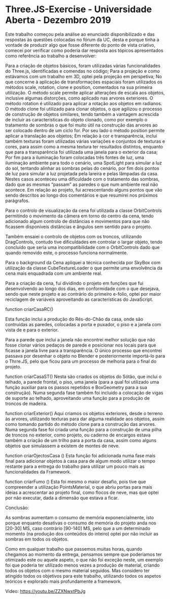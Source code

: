 # Three.JS-Exercise - Universidade Aberta - Dezembro 2019

Este trabalho começou pela análise ao enunciado disponibilizado e das respostas às questões colocadas no fórum da UC, desta e porque tinha a vontade de produzir algo que fosse diferente do ponto de vista criativo, comecei por verificar como poderia dar resposta aos tópicos apresentados como referência ao trabalho a desenvolver:

Para a criação de objetos básicos, foram utilizadas várias funcionalidades do Three.js, identificadas e comendas no código;
Para a projeção e como estávamos com um trabalho em 3D, optei pela projeção em perspetiva;
No que concerne à aplicação de transformações espaciais foram utilizados os métodos scale, rotation, clone e position, comentados na sua primeira utilização. O método scale permite aplicar alterações de escala aos objetos, inclusive algumas distorções, como aplicado nas arvores exteriores. O método rotation é utilizado para aplicar a rotação aos objetos em radianos. O método clone foi utilizado para clonar objetos, o que agilizou o processo de construção de objetos similares, tendo também a vantagem acrescida de incluir as características do objeto clonado, como por exemplo o tratamento de sombras o que foi muito útil na construção das arvores ao ser colocado dentro de um ciclo for. Por seu lado o método position permite aplicar a translação aos objetos;
Em relação à cor e transparência, incluí também texturas foram utilizadas várias variações e conjuntos de texturas e cores, para assim como a mesma textura ter resultados distintos, enquanto que para a transparência foi utilizada uma janela para o exterior da casa;
Por fim para a iluminação foram colocadas três fontes de luz, uma iluminação ambiente para todo o cenário, uma SpotLight para simular a luz do sol, tentando alinhar as sombras pelas do cenário, por fim dois pontos de luz para simular a luz projetada pela lareira e pelas lâmpadas da casa. Nestes casos aconteceu uma dificuldade com o tratamento das sombras, dado que as mesmas “passam” as paredes o que num ambiente real não acontece.
Em relação ao projeto, fui acrescentando alguns pontos que vão sendo descritos ao longo dos comentários e que resumirei nos próximos parágrafos.

Para o controlo de visualização da cena foi utilizada a classe OrbitControls permitindo o movimento da câmera em torno do centro da cena, tendo adicionado algum controlo de distâncias e movimentos para que não ficassem disponíveis distâncias e ângulos sem sentido para o projeto.

Também ensaiei o controlo de objetos com os troncos, utilizando DragControls, contudo tive dificuldades em controlar o largar objeto, tendo concluído que seria uma incompatibilidade com o OrbitControls dado que quando removido este, o processo funciona normalmente.

Para o background da Cena apliquei a técnica conhecida por SkyBox com utilização da classe CubeTextureLoader o que permite uma envolvência da cena mais enquadrada com um ambiente real.

Para a criação da cena, fui dividindo o projeto em funções que fui desenvolvendo ao longo dos dias, em conformidade com o que desejava, sendo que neste projeto e ao contrário do primeiro e-folio, optei por maior reciclagem de variáveis aproveitando as características do JavaScript.

function criarCasaRC()

Esta função inclui a produção do Rés-do-Chão da casa, onde são contruídas as paredes, colocadas a porta e puxador, o piso e a janela com vista de e para o exterior.

Para a parede que inclui a janela não encontrei melhor solução que não fosse clonar vários pedaços de parede e posicionar nos locais para que ficasse a janela livre para a transparência. O único processo que encontrei passava por desenhar o objeto no Blender e posteriormente importá-lo para o Thrre.JS, pelo que ficou para um processo de melhoria para o final do projeto.

function criarCasaST()
Nesta são criados os objetos do Sótão, que inclui o telhado, a parede frontal, o piso, uma janela (para a qual foi utilizado uma função auxiliar para os passos repetidos e BoxGeometry para a sua construção). Numa segunda fase também foi incluído a colocação de vigas de suporte ao telhado, aproveitando uma função para a produção de troncos de madeira.

function criarExterior()
Aqui criamos os objetos exteriores, desde o terreno às arvores, utilizando texturas para dar alguma realidade aos objetos, assim como tomando partido do método clone para a construção das arvores. Numa segunda fase foi criada uma função para a construção de uma pilha de troncos no exterior, como projeto, ou caderno de encargos estava também a criação de um trilho para a porta da casa, assim como alguns objetos que simulassem a existem de montes de neve.

function criarOjectosCasa ()
Esta função foi adicionada numa fase mais final para adicionar objetos à casa para de algum modo utilizar o tempo restante para a entrega do trabalho para utilizar um pouco mais as funcionalidades da Framework.

function criarFumo ()
Esta foi mesmo o maior desafio, pois tive que compreender a utilização PointsMaterial, o que abriu portas para mais ideias a acrescentar ao projeto final, como flocos de neve, mas que optei por não executar, dada a dimensão que estava a ficar.

Conclusão:

As sombras aumentam o consumo de memória exponencialmente, isto porque enquanto desativas o consumo de memória do projeto anda nos [20-30] MS, caso contrário [90-140] MS, pelo que a um determinado momento (na produção dos conteúdos do inteiro) optei por não incluir as sombras em todos os objetos.

Como em qualquer trabalho que passemos muitas horas, quando chegamos ao momento da entrega, pensamos sempre que poderíamos ter otimizado este ou aquele aspeto, o que não foi exceção neste, um exemplo foi que poderia ter utilizado menos vezes a produção de material, criando todos os objetos com o mesmo material seguidos. Mas considero ter atingido todos os objetivos para este trabalho, utilizando todos os aspetos teóricos e explorado mais profundamente a framework.

Video: https://youtu.be/ZZXNwxtPbJg 
